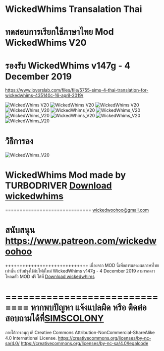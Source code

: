 # WickedWhims Transalation Thai
# ทดสอบการเรียกใช้ภาษาไทย Mod WickedWhims V20
# รองรับ WickedWhims v147g - 4 December 2019

 https://www.loverslab.com/files/file/5755-sims-4-thai-translation-for-wickedwhims-435140c-16-april-2019/
 
![WickedWhims V20](https://i.imgur.com/99p1GLt.jpg)
![WickedWhims V20](https://i.imgur.com/E0jSnFq.jpg)
![WickedWhims V20](https://i.imgur.com/BYfkhND.jpg)
![WickedWhims_V20](https://i.imgur.com/pR9LVXK.jpg)
![WickedWhims_V20](https://i.imgur.com/J8TeAJt.jpg)
![WickedWhims_V20](https://i.imgur.com/LxRj7ni.jpg)
![WickedWhims_V20](https://i.imgur.com/o3SMTQ2.jpg)
![WickedWhims_V20](https://i.imgur.com/zzhz6lo.jpg)
![WickedWhims_V20](https://i.imgur.com/AoSTAuv.jpg)
![WickedWhims_V20](https://i.imgur.com/z9TxTU3.jpg)

# วิธีการลง
![WickedWhims_V20](https://i.imgur.com/lxLtPAu.jpg)


# WickedWhims Mod made by TURBODRIVER   [Download wickedwhims](http://wickedwhims.tumblr.com/) 
==============================
wickedwoohoo@gmail.com

สนับสนุน https://www.patreon.com/wickedwoohoo
==============================

+++++++++++++++++++++++++++++
เนื่องจาก MOD นี้เพื่อการแสดงผลภาษาไทยเท่านั้น ปรับปรุงใช้กับไฟล์ใหม่
WickedWhims v147g - 4 December 2019
สามารถดาวโหลดตัว MOD ฟรี ได้ที่   [Download wickedwhims](http://wickedwhims.tumblr.com/) 

==============================
หากพบปัญหา แจ้งแปลผิด หรือ ติดต่อสอบถามได้ที่[SIMSCOLONY](https://www.facebook.com/SimsColony/)
==============================
ภายใต้การอนุญาติ 
Creative Commons Attribution-NonCommercial-ShareAlike 4.0 International License.
https://creativecommons.org/licenses/by-nc-sa/4.0/
https://creativecommons.org/licenses/by-nc-sa/4.0/legalcode
